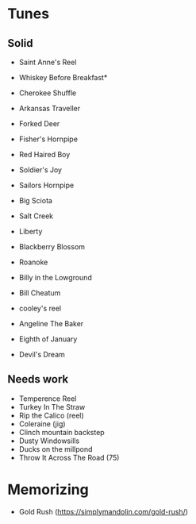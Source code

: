 # Tunes

## Solid
* Saint Anne's Reel
* Whiskey Before Breakfast*
* Cherokee Shuffle
* Arkansas Traveller
* Forked Deer
* Fisher's Hornpipe
* Red Haired Boy
* Soldier's Joy
* Sailors Hornpipe
* Big Sciota
* Salt Creek
* Liberty
* Blackberry Blossom
* Roanoke
* Billy in the Lowground
* Bill Cheatum
* cooley's reel  
* Angeline The Baker
* Eighth of January

* Devil's Dream

## Needs work
* Temperence Reel
* Turkey In The Straw
* Rip the Calico (reel) 
* Coleraine (jig)
* Clinch mountain backstep
* Dusty Windowsills
* Ducks on the millpond
* Throw It Across The Road (75)


# Memorizing
* Gold Rush (https://simplymandolin.com/gold-rush/)
